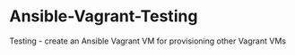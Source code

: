 # Ansible-Vagrant-Testing
Testing - create an Ansible Vagrant VM for provisioning other Vagrant VMs
